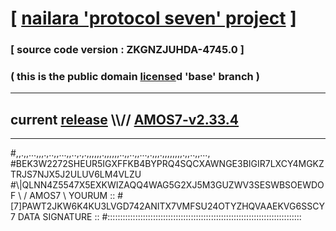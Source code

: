 
# [ [nailara 'protocol seven' project](http://nailara.network/) ]

### [ source code version : ZKGNZJUHDA-4745.0 ]

### ( this is the public domain [license](../license)d 'base' branch )
---
## current [release](https://github.com/nailara-technologies/protocol-7/releases) \\\\// [AMOS7-v2.33.4](https://github.com/nailara-technologies/protocol-7/releases/tag/AMOS7-v2.33.4)
---

#,,.,,...,,,.,..,,...,,..,.,.,,,,,,.,,,,,,..,,..,,...,.,,,.,,,,,,,,.,,..,,...,
#BEK3W2272SHEUR5IGXFFKB4BYPRQ4SQCXAWNGE3BIGIR7LXCY4MGKZTRJS7NJX5J2ULUV6LM4VLZU
#\\\|QLNN4Z5547X5EXKWIZAQQ4WAG5G2XJ5M3GUZWV3SESWBSOEWDOF \ / AMOS7 \ YOURUM ::
#\[7]PAWT2JKW6K4KU3LVGD742ANITX7VMFSU24OTYZHQVAAEKVG6SSCY 7  DATA SIGNATURE ::
#:::::::::::::::::::::::::::::::::::::::::::::::::::::::::::::::::::::::::::::
